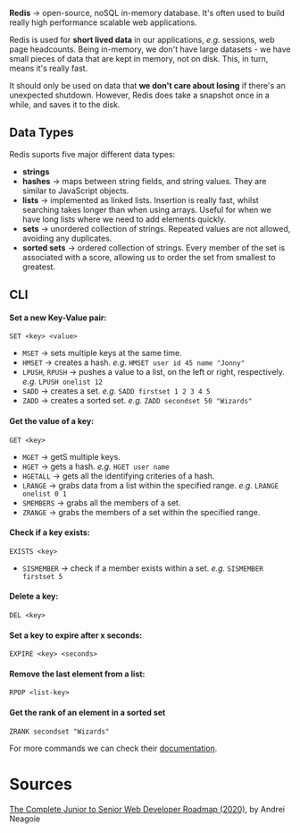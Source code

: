 __Redis__ → open-source, noSQL in-memory database. It's often used to build really high performance scalable web applications.

Redis is used for **short lived data** in our applications, *e.g.* sessions, web page headcounts. Being in-memory, we don't have large datasets - we have small pieces of data that are kept in memory, not on disk. This, in turn, means it's really fast.

It should only be used on data that **we don't care about losing** if there's an unexpected shutdown. However, Redis does take a snapshot once in a while, and saves it to the disk.

## Data Types
Redis suports five major different data types:
- __strings__
- __hashes__ → maps between string fields, and string values. They are similar to JavaScript objects.
- __lists__ → implemented as linked lists. Insertion is really fast, whilst searching takes longer than when using arrays. Useful for when we have long lists where we need to add elements quickly.
- __sets__ → unordered collection of strings. Repeated values are not allowed, avoiding any duplicates.
- __sorted sets__ → ordered collection of strings. Every member of the set is associated with a score, allowing us to order the set from smallest to greatest.

## CLI
#### Set a new Key-Value pair:
```
SET <key> <value>
```
- `MSET` → sets multiple keys at the same time.
- `HMSET` → creates a hash. *e.g.* `HMSET user id 45 name "Jonny"`
- `LPUSH`, `RPUSH` → pushes a value to a list, on the left or right, respectively. *e.g.* `LPUSH onelist 12`
- `SADD` → creates a set. *e.g.* `SADD firstset 1 2 3 4 5`
- `ZADD` → creates a sorted set. *e.g.* `ZADD secondset 50 "Wizards"`

#### Get the value of a key:
```
GET <key>
```
- `MGET` → getS multiple keys.
- `HGET` → gets a hash. *e.g.* `HGET user name`
- `HGETALL` → gets all the identifying criteries of a hash.
- `LRANGE` → grabs data from a list within the specified range. *e.g.* `LRANGE onelist 0 1`
- `SMEMBERS` → grabs all the members of a set.
- `ZRANGE` → grabs the members of a set within the specified range.

#### Check if a key exists:
```
EXISTS <key>
```
- `SISMEMBER` → check if a member exists within a set. *e.g.* `SISMEMBER firstset 5`

#### Delete a key:
```
DEL <key>
```

#### Set a key to expire after x seconds:
```
EXPIRE <key> <seconds>
```

#### Remove the last element from a list:
```
RPOP <list-key>
```

#### Get the rank of an element in a sorted set
```
ZRANK secondset "Wizards"
```

For more commands we can check their [documentation](https://redis.io/commands).

# Sources
[The Complete Junior to Senior Web Developer Roadmap (2020)](https://www.udemy.com/course/the-complete-junior-to-senior-web-developer-roadmap/), by Andrei Neagoie
